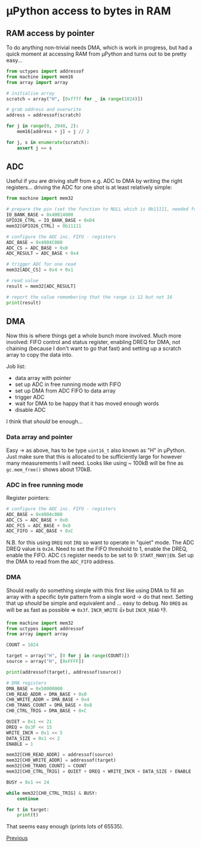 # µPython access to bytes in RAM

## RAM access by pointer

To do anything non-trivial needs DMA, which is work in progress, but had a quick moment at accessing RAM from µPython and turns out to be pretty easy...

```python
from uctypes import addressof
from machine import mem16
from array import array

# initialise array
scratch = array("H", [0xffff for _ in range(1024)])

# grab address and overwrite
address = addressof(scratch)

for j in range(0, 2048, 2):
    mem16[address + j] = j // 2

for j, s in enumerate(scratch):
    assert j == s
```

## ADC

Useful if you are driving stuff from e.g. ADC to DMA by writing the right registers... driving the ADC for one shot is at least relatively simple:

```python
from machine import mem32

# prepare the pin (set the function to NULL which is 0b11111, needed for ADC)
IO_BANK_BASE = 0x40014000
GPIO26_CTRL = IO_BANK_BASE + 0xD4
mem32[GPIO26_CTRL] = 0b11111

# configure the ADC inc. FIFO - registers
ADC_BASE = 0x4004C000
ADC_CS = ADC_BASE + 0x0
ADC_RESULT = ADC_BASE + 0x4

# trigger ADC for one read
mem32[ADC_CS] = 0x4 + 0x1

# read value
result = mem32[ADC_RESULT]

# report the value remembering that the range is 12 but not 16
print(result)
```

## DMA

Now this is where things get a whole bunch more involved. Much more involved: FIFO control and status register, enabling DREQ for DMA, not chaining (because I don't want to go that fast) and setting up a scratch array to copy the data into.

Job list:

- data array with pointer
- set up ADC in free running mode with FIFO
- set up DMA from ADC FIFO to data array
- trigger ADC
- wait for DMA to be happy that it has moved enough words
- disable ADC

I think that _should_ be enough...

### Data array and pointer

Easy -> as above, has to be type `uint16_t` also known as "H" in µPython. Just make sure that this is allocated to be sufficiently large for however many measurements I will need. Looks like using ~ 100kB will be fine as `gc.mem_free()` shows about 170kB.

### ADC in free running mode

Register pointers:

```python
# configure the ADC inc. FIFO - registers
ADC_BASE = 0x4004c000
ADC_CS = ADC_BASE + 0x0
ADC_FCS = ADC_BASE + 0x8
ADC_FIFO = ADC_BASE + 0xC
```

N.B. for this using `DREQ` not `IRQ` so want to operate in "quiet" mode. The ADC DREQ value is `0x24`. Need to set the FIFO threshold to 1, enable the DREQ, enable the FIFO. ADC `CS` register needs to be set to 9: `START_MANY|EN`. Set up the DMA to read from the `ADC_FIFO` address.

### DMA

Should really do something simple with this first like using DMA to fill an array with a specific byte pattern from a single word -> do that next. Setting that up _should_ be simple and equivalent and ... easy to debug. No `DREQ` as will be as fast as possible => `0x3f`. `INCR_WRITE` 👍 but `INCR_READ` 👎.

```python
from machine import mem32
from uctypes import addressof
from array import array

COUNT = 1024

target = array("H", [0 for j in range(COUNT)])
source = array("H", [0xFFFF])

print(addressof(target), addressof(source))

# DMA registers
DMA_BASE = 0x50000000
CH0_READ_ADDR = DMA_BASE + 0x0
CH0_WRITE_ADDR = DMA_BASE + 0x4
CH0_TRANS_COUNT = DMA_BASE + 0x8
CH0_CTRL_TRIG = DMA_BASE + 0xC

QUIET = 0x1 << 21
DREQ = 0x3F << 15
WRITE_INCR = 0x1 << 5
DATA_SIZE = 0x1 << 2
ENABLE = 1

mem32[CH0_READ_ADDR] = addressof(source)
mem32[CH0_WRITE_ADDR] = addressof(target)
mem32[CH0_TRANS_COUNT] = COUNT
mem32[CH0_CTRL_TRIG] = QUIET + DREQ + WRITE_INCR + DATA_SIZE + ENABLE

BUSY = 0x1 << 24

while mem32[CH0_CTRL_TRIG] & BUSY:
    continue

for t in target:
    print(t)
```

That seems easy enough (prints lots of 65535).

[Previous](./2023-01-06.md)
